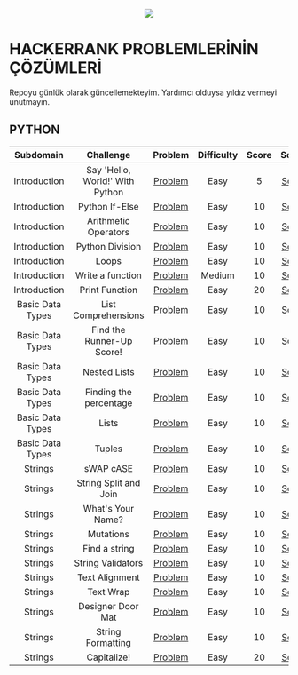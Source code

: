 <p align="center"><a href="https://www.hackerrank.com/gumusisikberkcan?hr_r=1"><img src="https://i0.wp.com/gradsingames.com/wp-content/uploads/2016/05/856771_668224053197841_1943699009_o.png" ></a></p>

# HACKERRANK PROBLEMLERİNİN ÇÖZÜMLERİ
  Repoyu günlük olarak güncellemekteyim. Yardımcı olduysa yıldız vermeyi unutmayın.

## PYTHON

|       Subdomain       |                 Challenge                 |                                             Problem                                              | Difficulty | Score |                                             Solution                                              |
| :-------------------: | :---------------------------------------: | :----------------------------------------------------------------------------------------------: | :--------: | :---: | :-----------------------------------------------------------------------------------------------: |
|     Introduction      |      Say 'Hello, World!' With Python      |             [Problem](https://www.hackerrank.com/challenges/py-hello-world/problem)              |    Easy    |   5   |   [Solution](https://github.com/berkcangumusisik/HackerrankPractice/blob/main/Python/01.%20Introduction/001.%20Say%20Hello%2C%20World!%20With%20Python.py)   |
|     Introduction      |              Python If-Else               |               [Problem](https://www.hackerrank.com/challenges/py-if-else/problem)                |    Easy    |  10   |              [Solution](https://github.com/berkcangumusisik/HackerrankPractice/blob/main/Python/01.%20Introduction/002.%20Python%20If-Else.py)               |
|     Introduction      |           Arithmetic Operators            |       [Problem](https://www.hackerrank.com/challenges/python-arithmetic-operators/problem)       |    Easy    |  10   |           [Solution](https://github.com/berkcangumusisik/HackerrankPractice/blob/main/Python/01.%20Introduction/003.%20Arithmetic%20Operators.py)            |
|     Introduction      |              Python Division              |             [Problem](https://www.hackerrank.com/challenges/python-division/problem)             |    Easy    |  10   |            [Solution](https://github.com/berkcangumusisik/HackerrankPractice/blob/main/Python/01.%20Introduction/004.%20Python%20Division.py)            |
|     Introduction      |                   Loops                   |              [Problem](https://www.hackerrank.com/challenges/python-loops/problem)               |    Easy    |  10   |        [Solution](https://github.com/berkcangumusisik/HackerrankPractice/blob/main/Python/01.%20Introduction/005.%20Loops.py)                    |
|     Introduction      |             Write a function              |            [Problem](https://www.hackerrank.com/challenges/write-a-function/problem)             |   Medium   |  10   |            [Solution](https://github.com/berkcangumusisik/HackerrankPractice/blob/main/Python/01.%20Introduction/006.%20Write%20a%20function.py)             |
|     Introduction      |              Print Function               |              [Problem](https://www.hackerrank.com/challenges/python-print/problem)               |    Easy    |  20   |              [Solution](https://github.com/berkcangumusisik/HackerrankPractice/blob/main/Python/01.%20Introduction/007.%20Print%20Function.py)  
|  Basic Data Types    |            List Comprehensions            |           [Problem](https://www.hackerrank.com/challenges/list-comprehensions/problem)           |    Easy    |  10   |        [Solution](https://github.com/berkcangumusisik/HackerrankPractice/blob/main/Python/02.%20Basic%20Data%20Types/001.%20List%20Comprehensions.py)        |
|   Basic Data Types    |         Find the Runner-Up Score!         |  [Problem](https://www.hackerrank.com/challenges/find-second-maximum-number-in-a-list/problem)   |    Easy    |  10   |   [Solution](https://github.com/berkcangumusisik/HackerrankPractice/blob/main/Python/02.%20Basic%20Data%20Types/002.%20Find%20the%20Runner-Up%20Score!.py)   
|   Basic Data Types    |               Nested Lists                |               [Problem](https://www.hackerrank.com/challenges/nested-list/problem)               |    Easy    |  10   |           [Solution](https://github.com/berkcangumusisik/HackerrankPractice/blob/main/Python/02.%20Basic%20Data%20Types/003.%20Nested%20List.py)            |
|   Basic Data Types    |          Finding the percentage           |         [Problem](https://www.hackerrank.com/challenges/finding-the-percentage/problem)          |    Easy    |  10   |     [Solution](https://github.com/berkcangumusisik/HackerrankPractice/blob/main/Python/02.%20Basic%20Data%20Types/004.%20Finding%20the%20percentage.py)      |
|   Basic Data Types    |                   Lists                   |              [Problem](https://www.hackerrank.com/challenges/python-lists/problem)               |    Easy    |  10   |                [Solution](https://github.com/berkcangumusisik/HackerrankPractice/blob/main/Python/02.%20Basic%20Data%20Types/005.%20Lists.py)                |
|   Basic Data Types    |                  Tuples                   |              [Problem](https://www.hackerrank.com/challenges/python-tuples/problem)              |    Easy    |  10   |               [Solution](https://github.com/berkcangumusisik/HackerrankPractice/blob/main/Python/02.%20Basic%20Data%20Types/006.%20Tuples.py)                |
|        Strings        |                 sWAP cASE                 |                [Problem](https://www.hackerrank.com/challenges/swap-case/problem)                |    Easy    |  10   |                   [Solution](https://github.com/berkcangumusisik/HackerrankPractice/blob/main/Python/03.Strings/001.%20sWAP%20cASE.py)                    |
|        Strings        |           String Split and Join           |      [Problem](https://www.hackerrank.com/challenges/python-string-split-and-join/problem)       |    Easy    |  10   |           [Solution](https://github.com/berkcangumusisik/HackerrankPractice/blob/main/Python/03.Strings/002.%20String%20Split%20and%20Join.py)            |
|        Strings        |             What's Your Name?             |             [Problem](https://www.hackerrank.com/challenges/whats-your-name/problem)             |    Easy    |  10   |               [Solution](https://github.com/berkcangumusisik/HackerrankPractice/blob/main/Python/03.Strings/003.%20What's%20Your%20Name.py)               |
|        Strings        |                 Mutations                 |            [Problem](https://www.hackerrank.com/challenges/python-mutations/problem)             |    Easy    |  10   |                    [Solution](https://github.com/berkcangumusisik/HackerrankPractice/blob/main/Python/03.Strings/004.%20Mutations.py)                     |
|        Strings        |               Find a string               |              [Problem](https://www.hackerrank.com/challenges/find-a-string/problem)              |    Easy    |  10   |                [Solution](https://github.com/berkcangumusisik/HackerrankPractice/blob/main/Python/03.Strings/005.%20Find%20a%20string.py)                 |
|        Strings        |             String Validators             |            [Problem](https://www.hackerrank.com/challenges/string-validators/problem)            |    Easy    |  10   |               [Solution](https://github.com/berkcangumusisik/HackerrankPractice/blob/main/Python/03.Strings/006.%20String%20Validators.py)                |
|        Strings        |              Text Alignment               |             [Problem](https://www.hackerrank.com/challenges/text-alignment/problem)              |    Easy    |  10   |                 [Solution](https://github.com/berkcangumusisik/HackerrankPractice/blob/main/Python/03.Strings/007.%20Text%20Alignment.py)                 |
|        Strings        |                 Text Wrap                 |                [Problem](https://www.hackerrank.com/challenges/text-wrap/problem)                |    Easy    |  10   |                   [Solution](https://github.com/berkcangumusisik/HackerrankPractice/blob/main/Python/03.Strings/008.%20Text%20Wrap.py)                    |
|        Strings        |             Designer Door Mat             |            [Problem](https://www.hackerrank.com/challenges/designer-door-mat/problem)            |    Easy    |  10   |              [Solution](https://github.com/berkcangumusisik/HackerrankPractice/blob/main/Python/03.Strings/009.%20Designer%20Door%20Mat.py)               |
|        Strings        |             String Formatting             |        [Problem](https://www.hackerrank.com/challenges/python-string-formatting/problem)         |    Easy    |  10   |               [Solution](https://github.com/berkcangumusisik/HackerrankPractice/blob/main/Python/03.Strings/010.%20String%20Formatting.py)              |
|        Strings        |                Capitalize!                |               [Problem](https://www.hackerrank.com/challenges/capitalize/problem)                |    Easy    |  20   |                   [Solution](https://github.com/berkcangumusisik/HackerrankPractice/blob/main/Python/03.Strings/011.%20Capitalize!.py)                    |

